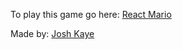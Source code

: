 To play this game go here:
[React Mario](https://react-mario.netlify.app/)

Made by:
[Josh Kaye](https://joshkaye.dev)



